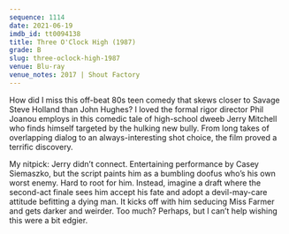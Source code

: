 ```yaml
---
sequence: 1114
date: 2021-06-19
imdb_id: tt0094138
title: Three O'Clock High (1987)
grade: B
slug: three-oclock-high-1987
venue: Blu-ray
venue_notes: 2017 | Shout Factory
---
```


How did I miss this off-beat 80s teen comedy that skews closer to Savage Steve Holland than John Hughes? I loved the formal rigor director Phil Joanou employs in this comedic tale of high-school dweeb Jerry Mitchell who finds himself targeted by the hulking new bully. From long takes of overlapping dialog to an always-interesting shot choice, the film proved a terrific discovery.

<!-- end -->

My nitpick: Jerry didn’t connect. Entertaining performance by Casey Siemaszko, but the script paints him as a bumbling doofus who’s his own worst enemy. Hard to root for him. Instead, imagine a draft where the second-act finale sees him accept his fate and adopt a devil-may-care attitude befitting a dying man. It kicks off with him seducing Miss Farmer and gets darker and weirder. Too much? Perhaps, but I can’t help wishing this were a bit edgier.
